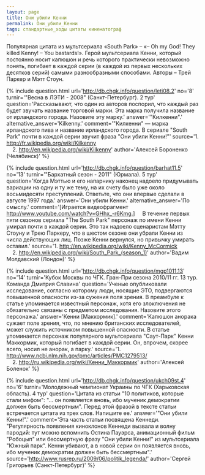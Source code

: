 ```yaml
---
layout: page
title: Они убили Кенни
permalink: Они_убили_Кенни
tags: стандартные_ходы цитаты кинематограф
---
```

Популярная цитата из мультсериала &laquo;South Park&raquo; &ndash; &laquo;&ndash; Oh my God! They killed Kenny! &ndash; You bastards!&raquo;. Герой мультсериала Кенни, который постоянно носит капюшон и речь которого практически невозможно понять, погибает в каждой серии (в каждой из первых нескольких десятков серий) самыми разнообразными способами. Авторы &ndash; Трей Паркер и Мэтт Стоун.

{% include question.html
url='http://db.chgk.info/question/leti08.2'
no='8'
turnir='"Весна в ЛЭТИ - 2008" (Санкт-Петербург).  2 тур'
question='Рассказывают, что один из авторов поспорил, что каждый раз будет звучать название торговой марки. Эта марка получила название от ирландского города. Назовите эту марку.'
answer='"Килкенни".'
alternative_answer='Kilkenny.'
comment='"Килкенни" — марка ирландского пива и название ирландского города. В сериале "South Park" почти в каждой серии звучит фраза "Они убили Кенни!"'
source='1. http://fr.wikipedia.org/wiki/Kilkenny<br>    2. http://en.wikipedia.org/wiki/Kilkenny'
author='Алексей Бороненко (Челябинск)'
 %}

{% include question.html
url='http://db.chgk.info/question/barhat11.5'
no='13'
turnir='"Бархатный сезон - 2011" (Юрмала).  5 тур'
question='Когда Мэттью и его напарнику наконец надоело придумывать вариации на одну и ту же тему, на их счету было уже около восьмидесяти преступлений. Ответьте, что они впервые сделали в августе 1997 года.'
answer='Они убили Кенни.'
alternative_answer='По смыслу.'
comment='[Играется видеофрагмент http://www.youtube.com/watch?v=GHhx_-r6Kmg.]     В течение первых пяти сезонов сериала "The South Park" персонаж по имени Кенни умирал почти в каждой серии. Это так надоело сценаристам Мэтту Стоуну и Трею Паркеру, что в шестом сезоне они убрали Кенни из числа действующих лиц. Позже Кенни вернулся, но привычку умирать оставил.'
source='1. http://en.wikipedia.org/wiki/Kenny_McCormick<br>    2. http://en.wikipedia.org/wiki/South_Park_(season_1)'
author='Вадим Молдавский (Лондон)'
 %}

{% include question.html
url='http://db.chgk.info/question/mgp1011.13'
no='14'
turnir='Кубок Москвы по ЧГК. Гран-При сезона 2010/11 гг. 13 тур. Команда Дмитрия Славина'
question='Ученые опубликовали исследование, согласно которому люди, носящие ЭТО, подвергаются повышенной опасности из-за сужения поля зрения. В преамбуле к статье упоминается известный персонаж, хотя его злоключения не обязательно связаны с предметом исследования. Назовите этого персонажа.'
answer='Кенни [Маккормик].'
comment='Капюшон анорака сужает поле зрения, что, по мнению британских исследователей, может служить источником повышенной опасности. В статье упоминается персонаж популярного мультсериала "Саут-Парк" Кенни Маккормик, который погибает в каждой серии. Он, впрочем, скорее всего, носил не анорак, а парку.'
source='1. http://www.ncbi.nlm.nih.gov/pmc/articles/PMC1279513/<br>    2. http://ru.wikipedia.org/wiki/Кенни_Маккормик'
author='Алексей Боленок'
 %}

{% include question.html
url='http://db.chgk.info/question/ukch09st.4'
no='6'
turnir='Молодежный чемпионат Украины по ЧГК (Харьковская область).  4 тур'
question='Цитата из статьи "10 политиков, которые стали мифом": "... он появляется вновь, ибо мученик демократии должен быть бессмертным". Перед этой фразой в тексте статьи встречается цитата из трех слов. Напишите ее.'
answer='"Они убили Кенни!".'
comment='Эта часть статьи посвящена Кеннеди. "Регулярность появления киноклонов Кеннеди вызвала и волну пародий: тут можно вспомнить Остина Пауэрса, анимационный фильм "Робоцып" или бессмертную фразу "Они убили Кенни!" из мультсериала "Южный парк". Кенни убивают, а в новой серии он появляется вновь, ибо мученик демократии должен быть бессмертным".'
source='http://www.rusrep.ru/2009/06/politik_legenda/'
author='Сергей Григорьев (Санкт-Петербург)'
 %}

  
